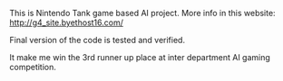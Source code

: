 This is Nintendo Tank game based AI project.
More info in this website:
http://g4_site.byethost16.com/

Final version of the code is tested and verified. 

It make me win the 3rd runner up place at inter department AI gaming competition.
